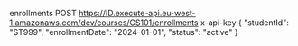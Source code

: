 enrollments
POST https://ID.execute-api.eu-west-1.amazonaws.com/dev/courses/CS101/enrollments
x-api-key
{
  "studentId": "ST999",
  "enrollmentDate": "2024-01-01",
  "status": "active"
}
